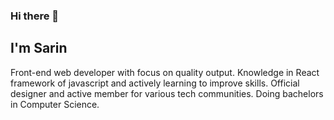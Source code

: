 ### Hi there 👋
## I'm Sarin

Front-end web developer with focus on quality output. Knowledge in React framework of javascript and actively learning to improve skills. Official designer and active member for various tech communities. Doing bachelors in Computer Science.
